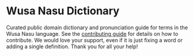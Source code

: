 
# Wusa Nasu Dictionary

Curated public domain dictionary and pronunciation guide for terms in the Wusa Nasu language. See the [contributing guide](https://github.com/drumworkteam/term/blob/make/.github/contributing.md) for details on how to contribute. We would love your support, even if it is just fixing a word or adding a single definition. Thank you for all your help!